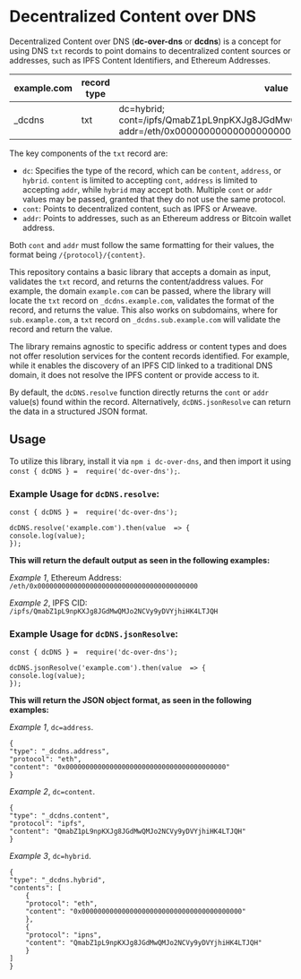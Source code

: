 # Decentralized Content over DNS
Decentralized Content over DNS (**dc-over-dns** or **dcdns**) is a concept for using DNS `txt` records to point domains to decentralized content sources or addresses, such as IPFS Content Identifiers, and Ethereum Addresses.

| example.com | record type | value |
|--|--|--|
| _dcdns | txt | dc=hybrid; cont=/ipfs/QmabZ1pL9npKXJg8JGdMwQMJo2NCVy9yDVYjhiHK4LTJQH; addr=/eth/0x0000000000000000000000000000000000000000 |
The key components of the `txt` record are:
- `dc`: Specifies the type of the record, which can be `content`, `address`, or `hybrid`. `content` is limited to accepting `cont`, `address` is limited to accepting `addr`, while `hybrid` may accept both. Multiple `cont` or `addr` values may be passed, granted that they do not use the same protocol.
- `cont`: Points to decentralized content, such as IPFS or Arweave.
- `addr`: Points to addresses, such as an Ethereum address or Bitcoin wallet address.

Both `cont` and `addr` must follow the same formatting for their values, the format being `/{protocol}/{content}`.

This repository contains a basic library that accepts a domain as input, validates the `txt` record, and returns the content/address values. For example, the domain `example.com` can be passed, where the library will locate the `txt` record on `_dcdns.example.com`, validates the format of the record, and returns the value. This also works on subdomains, where for `sub.example.com`, a `txt` record on `_dcdns.sub.example.com` will validate the record and return the value.

The library remains agnostic to specific address or content types and does not offer resolution services for the content records identified. For example, while it enables the discovery of an IPFS CID linked to a traditional DNS domain, it does not resolve the IPFS content or provide access to it. 

By default, the `dcDNS.resolve` function directly returns the `cont` or `addr` value(s) found within the record. Alternatively, `dcDNS.jsonResolve` can return the data in a structured JSON format.

## Usage
To utilize this library, install it via `npm i dc-over-dns`, and then import it using `const { dcDNS } =  require('dc-over-dns');`.

### Example Usage for `dcDNS.resolve`:

    const { dcDNS } =  require('dc-over-dns');
    
    dcDNS.resolve('example.com').then(value  => {
    console.log(value);
    });

**This will return the default output as seen in the following examples:**

_Example 1_, Ethereum Address: `/eth/0x0000000000000000000000000000000000000000`

_Example 2_, IPFS CID: `/ipfs/QmabZ1pL9npKXJg8JGdMwQMJo2NCVy9yDVYjhiHK4LTJQH`

### Example Usage for `dcDNS.jsonResolve`:

    const { dcDNS } =  require('dc-over-dns');
    
    dcDNS.jsonResolve('example.com').then(value  => {
    console.log(value);
    });

**This will return the JSON object format, as seen in the following examples:**

_Example 1_, `dc=address`.

    {
    "type": "_dcdns.address",
    "protocol": "eth",
    "content": "0x0000000000000000000000000000000000000000"
    }

_Example 2_, `dc=content`.

    {
    "type": "_dcdns.content",
    "protocol": "ipfs",
    "content": "QmabZ1pL9npKXJg8JGdMwQMJo2NCVy9yDVYjhiHK4LTJQH"
    }

_Example 3_, `dc=hybrid`.

    {
    "type": "_dcdns.hybrid",
    "contents": [
        {
        "protocol": "eth",
        "content": "0x0000000000000000000000000000000000000000"
        },
        {
        "protocol": "ipns",
        "content": "QmabZ1pL9npKXJg8JGdMwQMJo2NCVy9yDVYjhiHK4LTJQH"
        }
    ]
    }
